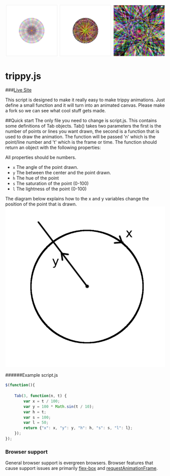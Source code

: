 ![Trippy images produced by trippy.js](screenshot.png)

# trippy.js

###[Live Site](http://trippyjs.github.io/trippyjs)

This script is designed to make it really easy to make trippy animations. Just define a small function and it will turn into an animated canvas.
Please make a fork so we can see what cool stuff gets made.

##Quick start
The only file you need to change is script.js. This contains some definitions of Tab objects.
Tab() takes two parameters the first is the number of points or lines you want drawn, the second is a function that is used to draw the animation.
The function will be passed 'n' which is the point/line number and 't' which is the frame or time.
The function should return an object with the following properties:

All properties should be numbers.
- `x` The angle of the point drawn.
- `y` The between the center and the point drawn.
- `h` The hue of the point
- `s` The saturation of the point (0-100)
- `l` The lightness of the point (0-100)

The diagram below explains how to the x and y variables change the position of the point that is drawn.
![Diagram explaining the x and y variable](diagram.png)

######Example script.js
```javascript
$(function(){

    Tab(3, function(n, t) {
        var x = t / 100;
        var y = 100 * Math.sin(t / 10);
        var h = t;
        var s = 100;
        var l = 50;
        return {"x": x, "y": y, "h": h, "s": s, "l": l};
    });
});
```
### Browser support
General browser support is evergreen browsers.
Browser features that cause support issues are primarily [flex-box](http://caniuse.com/#feat=requestanimationframe) and [requestAnimationFrame](http://caniuse.com/#feat=flexbox).

